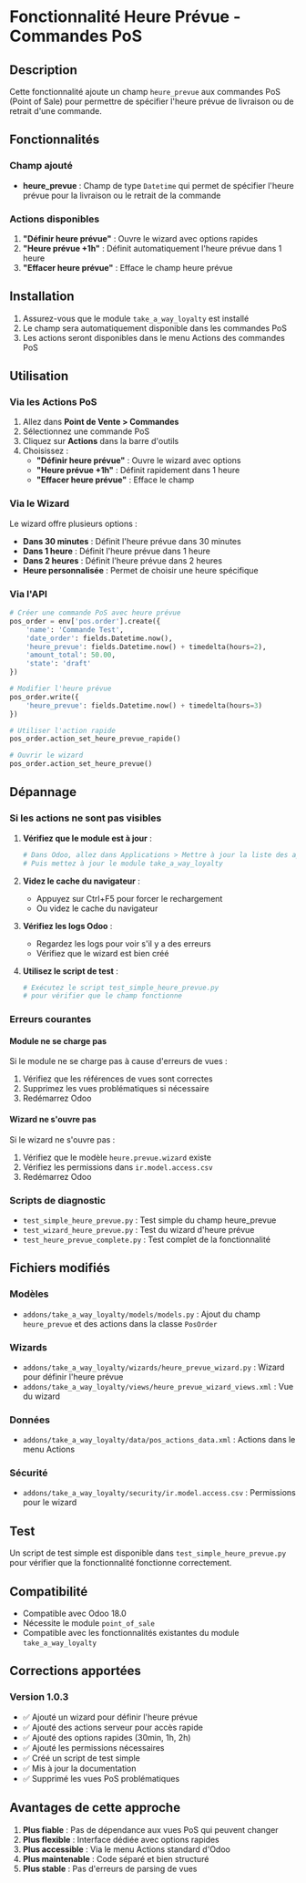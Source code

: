 # Fonctionnalité Heure Prévue - Commandes PoS

## Description

Cette fonctionnalité ajoute un champ `heure_prevue` aux commandes PoS (Point of Sale) pour permettre de spécifier l'heure prévue de livraison ou de retrait d'une commande.

## Fonctionnalités

### Champ ajouté
- **heure_prevue** : Champ de type `Datetime` qui permet de spécifier l'heure prévue pour la livraison ou le retrait de la commande

### Actions disponibles
1. **"Définir heure prévue"** : Ouvre le wizard avec options rapides
2. **"Heure prévue +1h"** : Définit automatiquement l'heure prévue dans 1 heure
3. **"Effacer heure prévue"** : Efface le champ heure prévue

## Installation

1. Assurez-vous que le module `take_a_way_loyalty` est installé
2. Le champ sera automatiquement disponible dans les commandes PoS
3. Les actions seront disponibles dans le menu Actions des commandes PoS

## Utilisation

### Via les Actions PoS
1. Allez dans **Point de Vente > Commandes**
2. Sélectionnez une commande PoS
3. Cliquez sur **Actions** dans la barre d'outils
4. Choisissez :
   - **"Définir heure prévue"** : Ouvre le wizard avec options
   - **"Heure prévue +1h"** : Définit rapidement dans 1 heure
   - **"Effacer heure prévue"** : Efface le champ

### Via le Wizard
Le wizard offre plusieurs options :
- **Dans 30 minutes** : Définit l'heure prévue dans 30 minutes
- **Dans 1 heure** : Définit l'heure prévue dans 1 heure
- **Dans 2 heures** : Définit l'heure prévue dans 2 heures
- **Heure personnalisée** : Permet de choisir une heure spécifique

### Via l'API
```python
# Créer une commande PoS avec heure prévue
pos_order = env['pos.order'].create({
    'name': 'Commande Test',
    'date_order': fields.Datetime.now(),
    'heure_prevue': fields.Datetime.now() + timedelta(hours=2),
    'amount_total': 50.00,
    'state': 'draft'
})

# Modifier l'heure prévue
pos_order.write({
    'heure_prevue': fields.Datetime.now() + timedelta(hours=3)
})

# Utiliser l'action rapide
pos_order.action_set_heure_prevue_rapide()

# Ouvrir le wizard
pos_order.action_set_heure_prevue()
```

## Dépannage

### Si les actions ne sont pas visibles

1. **Vérifiez que le module est à jour** :
   ```bash
   # Dans Odoo, allez dans Applications > Mettre à jour la liste des applications
   # Puis mettez à jour le module take_a_way_loyalty
   ```

2. **Videz le cache du navigateur** :
   - Appuyez sur Ctrl+F5 pour forcer le rechargement
   - Ou videz le cache du navigateur

3. **Vérifiez les logs Odoo** :
   - Regardez les logs pour voir s'il y a des erreurs
   - Vérifiez que le wizard est bien créé

4. **Utilisez le script de test** :
   ```python
   # Exécutez le script test_simple_heure_prevue.py
   # pour vérifier que le champ fonctionne
   ```

### Erreurs courantes

#### Module ne se charge pas
Si le module ne se charge pas à cause d'erreurs de vues :
1. Vérifiez que les références de vues sont correctes
2. Supprimez les vues problématiques si nécessaire
3. Redémarrez Odoo

#### Wizard ne s'ouvre pas
Si le wizard ne s'ouvre pas :
1. Vérifiez que le modèle `heure.prevue.wizard` existe
2. Vérifiez les permissions dans `ir.model.access.csv`
3. Redémarrez Odoo

### Scripts de diagnostic

- `test_simple_heure_prevue.py` : Test simple du champ heure_prevue
- `test_wizard_heure_prevue.py` : Test du wizard d'heure prévue
- `test_heure_prevue_complete.py` : Test complet de la fonctionnalité

## Fichiers modifiés

### Modèles
- `addons/take_a_way_loyalty/models/models.py` : Ajout du champ `heure_prevue` et des actions dans la classe `PosOrder`

### Wizards
- `addons/take_a_way_loyalty/wizards/heure_prevue_wizard.py` : Wizard pour définir l'heure prévue
- `addons/take_a_way_loyalty/views/heure_prevue_wizard_views.xml` : Vue du wizard

### Données
- `addons/take_a_way_loyalty/data/pos_actions_data.xml` : Actions dans le menu Actions

### Sécurité
- `addons/take_a_way_loyalty/security/ir.model.access.csv` : Permissions pour le wizard

## Test

Un script de test simple est disponible dans `test_simple_heure_prevue.py` pour vérifier que la fonctionnalité fonctionne correctement.

## Compatibilité

- Compatible avec Odoo 18.0
- Nécessite le module `point_of_sale`
- Compatible avec les fonctionnalités existantes du module `take_a_way_loyalty`

## Corrections apportées

### Version 1.0.3
- ✅ Ajouté un wizard pour définir l'heure prévue
- ✅ Ajouté des actions serveur pour accès rapide
- ✅ Ajouté des options rapides (30min, 1h, 2h)
- ✅ Ajouté les permissions nécessaires
- ✅ Créé un script de test simple
- ✅ Mis à jour la documentation
- ✅ Supprimé les vues PoS problématiques

## Avantages de cette approche

1. **Plus fiable** : Pas de dépendance aux vues PoS qui peuvent changer
2. **Plus flexible** : Interface dédiée avec options rapides
3. **Plus accessible** : Via le menu Actions standard d'Odoo
4. **Plus maintenable** : Code séparé et bien structuré
5. **Plus stable** : Pas d'erreurs de parsing de vues 